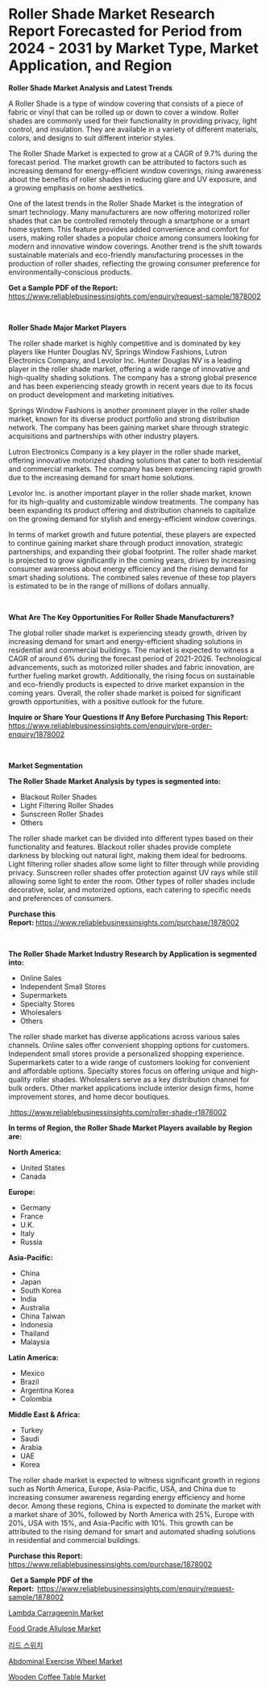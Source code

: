 <p><h1>Roller Shade Market Research Report Forecasted for Period from 2024 -  2031 by Market Type, Market Application, and Region</h1></p><p><strong>Roller Shade Market Analysis and Latest Trends</strong></p>
<p><p>A Roller Shade is a type of window covering that consists of a piece of fabric or vinyl that can be rolled up or down to cover a window. Roller shades are commonly used for their functionality in providing privacy, light control, and insulation. They are available in a variety of different materials, colors, and designs to suit different interior styles.</p><p>The Roller Shade Market is expected to grow at a CAGR of 9.7% during the forecast period. The market growth can be attributed to factors such as increasing demand for energy-efficient window coverings, rising awareness about the benefits of roller shades in reducing glare and UV exposure, and a growing emphasis on home aesthetics.</p><p>One of the latest trends in the Roller Shade Market is the integration of smart technology. Many manufacturers are now offering motorized roller shades that can be controlled remotely through a smartphone or a smart home system. This feature provides added convenience and comfort for users, making roller shades a popular choice among consumers looking for modern and innovative window coverings. Another trend is the shift towards sustainable materials and eco-friendly manufacturing processes in the production of roller shades, reflecting the growing consumer preference for environmentally-conscious products.</p></p>
<p><strong>Get a Sample PDF of the Report:&nbsp;</strong> <a href="https://www.reliablebusinessinsights.com/enquiry/request-sample/1878002">https://www.reliablebusinessinsights.com/enquiry/request-sample/1878002</a></p>
<p>&nbsp;</p>
<p><strong>Roller Shade Major Market Players</strong></p>
<p><p>The roller shade market is highly competitive and is dominated by key players like Hunter Douglas NV, Springs Window Fashions, Lutron Electronics Company, and Levolor Inc. Hunter Douglas NV is a leading player in the roller shade market, offering a wide range of innovative and high-quality shading solutions. The company has a strong global presence and has been experiencing steady growth in recent years due to its focus on product development and marketing initiatives.</p><p>Springs Window Fashions is another prominent player in the roller shade market, known for its diverse product portfolio and strong distribution network. The company has been gaining market share through strategic acquisitions and partnerships with other industry players.</p><p>Lutron Electronics Company is a key player in the roller shade market, offering innovative motorized shading solutions that cater to both residential and commercial markets. The company has been experiencing rapid growth due to the increasing demand for smart home solutions.</p><p>Levolor Inc. is another important player in the roller shade market, known for its high-quality and customizable window treatments. The company has been expanding its product offering and distribution channels to capitalize on the growing demand for stylish and energy-efficient window coverings.</p><p>In terms of market growth and future potential, these players are expected to continue gaining market share through product innovation, strategic partnerships, and expanding their global footprint. The roller shade market is projected to grow significantly in the coming years, driven by increasing consumer awareness about energy efficiency and the rising demand for smart shading solutions. The combined sales revenue of these top players is estimated to be in the range of millions of dollars annually.</p></p>
<p>&nbsp;</p>
<p><strong>What Are The Key Opportunities For Roller Shade Manufacturers?</strong></p>
<p><p>The global roller shade market is experiencing steady growth, driven by increasing demand for smart and energy-efficient shading solutions in residential and commercial buildings. The market is expected to witness a CAGR of around 6% during the forecast period of 2021-2026. Technological advancements, such as motorized roller shades and fabric innovation, are further fueling market growth. Additionally, the rising focus on sustainable and eco-friendly products is expected to drive market expansion in the coming years. Overall, the roller shade market is poised for significant growth opportunities, with a positive outlook for the future.</p></p>
<p><strong>Inquire or Share Your Questions If Any Before Purchasing This Report:</strong> <a href="https://www.reliablebusinessinsights.com/enquiry/pre-order-enquiry/1878002">https://www.reliablebusinessinsights.com/enquiry/pre-order-enquiry/1878002</a></p>
<p>&nbsp;</p>
<p><strong>Market Segmentation</strong></p>
<p><strong>The Roller Shade Market Analysis by types is segmented into:</strong></p>
<p><ul><li>Blackout Roller Shades</li><li>Light Filtering Roller Shades</li><li>Sunscreen Roller Shades</li><li>Others</li></ul></p>
<p><p>The roller shade market can be divided into different types based on their functionality and features. Blackout roller shades provide complete darkness by blocking out natural light, making them ideal for bedrooms. Light filtering roller shades allow some light to filter through while providing privacy. Sunscreen roller shades offer protection against UV rays while still allowing some light to enter the room. Other types of roller shades include decorative, solar, and motorized options, each catering to specific needs and preferences of consumers.</p></p>
<p><strong>Purchase this Report:&nbsp;</strong><a href="https://www.reliablebusinessinsights.com/purchase/1878002">https://www.reliablebusinessinsights.com/purchase/1878002</a></p>
<p>&nbsp;</p>
<p><strong>The Roller Shade Market Industry Research by Application is segmented into:</strong></p>
<p><ul><li>Online Sales</li><li>Independent Small Stores</li><li>Supermarkets</li><li>Specialty Stores</li><li>Wholesalers</li><li>Others</li></ul></p>
<p><p>The roller shade market has diverse applications across various sales channels. Online sales offer convenient shopping options for customers. Independent small stores provide a personalized shopping experience. Supermarkets cater to a wide range of customers looking for convenient and affordable options. Specialty stores focus on offering unique and high-quality roller shades. Wholesalers serve as a key distribution channel for bulk orders. Other market applications include interior design firms, home improvement stores, and home decor boutiques.</p></p>
<p><a href="https://www.reliablebusinessinsights.com/roller-shade-r1878002">&nbsp;https://www.reliablebusinessinsights.com/roller-shade-r1878002</a></p>
<p><strong>In terms of Region, the Roller Shade Market Players available by Region are:</strong></p>
<p>
    <p> <strong> North America: </strong>
        <ul>
            <li>United States</li>
            <li>Canada</li>
        </ul>
        </p> 
    <p> <strong> Europe: </strong>
        <ul>
            <li>Germany</li>
            <li>France</li>
            <li>U.K.</li>
            <li>Italy</li>
            <li>Russia</li>
        </ul>
        </p> 
    <p> <strong> Asia-Pacific: </strong>
        <ul>
            <li>China</li>
            <li>Japan</li>
            <li>South Korea</li>
            <li>India</li>
            <li>Australia</li>
            <li>China Taiwan</li>
            <li>Indonesia</li>
            <li>Thailand</li>
            <li>Malaysia</li>
        </ul>
        </p> 
    <p> <strong> Latin America: </strong>
        <ul>
            <li>Mexico</li>
            <li>Brazil</li>
            <li>Argentina Korea</li>
            <li>Colombia</li>
        </ul>
        </p> 
    <p> <strong> Middle East & Africa: </strong>
        <ul>
            <li>Turkey</li>
            <li>Saudi</li>
            <li>Arabia</li>
            <li>UAE</li>
            <li>Korea</li>
        </ul>
    </p>
    </p>
<p><p>The roller shade market is expected to witness significant growth in regions such as North America, Europe, Asia-Pacific, USA, and China due to increasing consumer awareness regarding energy efficiency and home decor. Among these regions, China is expected to dominate the market with a market share of 30%, followed by North America with 25%, Europe with 20%, USA with 15%, and Asia-Pacific with 10%. This growth can be attributed to the rising demand for smart and automated shading solutions in residential and commercial buildings.</p></p>
<p><strong>Purchase this Report: </strong><a href="https://www.reliablebusinessinsights.com/purchase/1878002">https://www.reliablebusinessinsights.com/purchase/1878002</a></p>
<p>&nbsp;<strong>Get a Sample PDF of the Report:&nbsp;&nbsp;</strong><a href="https://www.reliablebusinessinsights.com/enquiry/request-sample/1878002">https://www.reliablebusinessinsights.com/enquiry/request-sample/1878002</a></p>
<p><strong></strong></p>
<p><p><a href="https://medium.com/@rachel.baile55467/lambda-carrageenin-market-trends-focusing-on-lambda-carrageenin-market-insight-and-forecast-988250bc3078">Lambda Carrageenin Market</a></p><p><a href="https://medium.com/@maria.hardacre7345/emerging-trends-in-food-grade-allulose-market-global-outlook-and-future-prospects-from-2024-2031-10f0a178b8f4">Food Grade Allulose Market</a></p><p><a href="https://medium.com/@iarhbiqv81/%EB%A6%AC%EB%93%9C-%EC%8A%A4%EC%9C%84%EC%B9%98-%EC%8B%9C%EC%9E%A5-%EC%98%88%EC%B8%A1-%EC%8B%9C%EC%9E%A5-%EB%8F%99%ED%96%A5-%EB%B0%8F-%EC%98%81%ED%96%A5-%EB%B6%84%EC%84%9D-2024-2031-0e66785f0cd7">리드 스위치</a></p><p><a href="https://github.com/ranaacryptoaddmin/Market-Research-Report-List-1/blob/main/abdominal-exercise-wheel-market.md">Abdominal Exercise Wheel Market</a></p><p><a href="https://github.com/jadenRaynor/Market-Research-Report-List-1/blob/main/wooden-coffee-table-market.md">Wooden Coffee Table Market</a></p></p>